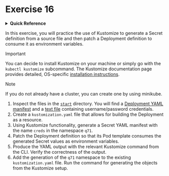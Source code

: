 # Exercise 16

<details>
<summary><b>Quick Reference</b></summary>
<p>

* Namespace: `q71`<br>
* Documentation: [Kustomize](https://kustomize.io/)

</p>
</details>

In this exercise, you will practice the use of Kustomize to generate a Secret definition from a source file and then patch a Deployment definition to consume it as environment variables.

> [!IMPORTANT]
> You can decide to install Kustomize on your machine or simply go with the `kubectl kustomize` subcommand. The Kustomize documentation page provides detailed, OS-specific [installation instructions](https://kubectl.docs.kubernetes.io/installation/kustomize/).

> [!NOTE]
> If you do not already have a cluster, you can create one by using minikube.

1. Inspect the files in the [`start`](./start) directory. You will find a [Deployment YAML manifest](./start/deployment.yaml) and a [text file](./start/basic-auth.txt) containing username/password credentials.
2. Create a `kustomization.yaml` file that allows for building the Deployment as a resource.
3. Using Kustomize functionality, generate a Secret YAML manifest with the name `creds` in the namespace `q71`.
4. Patch the Deployment definition so that its Pod template consumes the generated Secret values as environment variables.
5. Produce the YAML output with the relevant Kustomize command from the CLI. Verify the correctness of the output.
6. Add the generation of the `q71` namespace to the existing `kustomization.yaml` file. Run the command for generating the objects from the Kustomize setup.